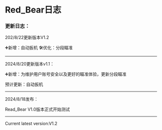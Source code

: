# Red_Bear日志

### 更新日志：
202/8/22更新版本V1.2

➕新增：自动扳机
🛠️优化：分段瞄准
___

2024/8/20更新版本v1.1：

➕新增：为维护用户账号安全以及更好的瞄准体验，更新分段瞄准

预计更新：自动扳机
___

2024/8/18发布：

Read_Bear V1.0版本正式开始测试
___

Current latest version:V1.2
